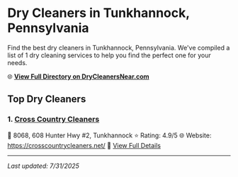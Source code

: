 # Dry Cleaners in Tunkhannock, Pennsylvania

Find the best dry cleaners in Tunkhannock, Pennsylvania. We've compiled a list of 1 dry cleaning services to help you find the perfect one for your needs.

🌐 **[View Full Directory on DryCleanersNear.com](https://drycleanersnear.com/city/US/Pennsylvania/Tunkhannock)**

## Top Dry Cleaners

### 1. [Cross Country Cleaners](https://drycleanersnear.com/dryCleaner/6860f2e69e55fd3072cb3701/cross-country-cleaners)
📍 8068, 608 Hunter Hwy #2, Tunkhannock
⭐ Rating: 4.9/5
🌐 Website: https://crosscountrycleaners.net/
🔗 [View Full Details](https://drycleanersnear.com/dryCleaner/6860f2e69e55fd3072cb3701/cross-country-cleaners)


---

*Last updated: 7/31/2025*
